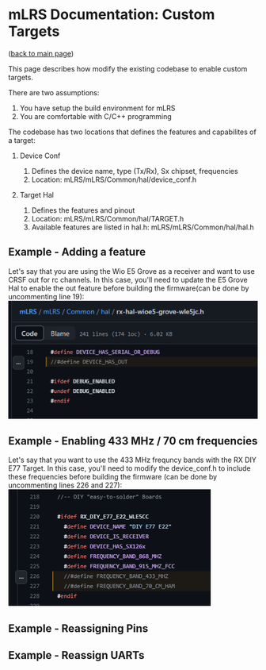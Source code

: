 # mLRS Documentation: Custom Targets #

([back to main page](../README.md))

This page describes how modify the existing codebase to enable custom targets.

There are two assumptions:
1. You have setup the build environment for mLRS
2. You are comfortable with C/C++ programming

The codebase has two locations that defines the features and capabilites of a target:
1. Device Conf
    1. Defines the device name, type (Tx/Rx), Sx chipset, frequencies
    2. Location: mLRS/mLRS/Common/hal/device_conf.h
        
2. Target Hal
    1. Defines the features and pinout
    2. Location: mLRS/mLRS/Common/hal/TARGET.h
    3. Available features are listed in hal.h: mLRS/mLRS/Common/hal/hal.h

## Example - Adding a feature

Let's say that you are using the Wio E5 Grove as a receiver and want to use CRSF out for rc channels.  In this case, you'll need to update the E5 Grove Hal to enable the out feature before building the firmware(can be done by uncommenting line 19):
    <img src="images/E5_Hal_19.png">


## Example - Enabling 433 MHz / 70 cm frequencies

Let's say that you want to use the 433 MHz frequncy bands with the RX DIY E77 Target.  In this case, you'll need to modify the device_conf.h to include these frequencies before building the firmware (can be done by uncommenting lines 226 and 227):
<img src="images/E77_Device_Conf.png">

## Example - Reassigning Pins

## Example - Reassign UARTs


